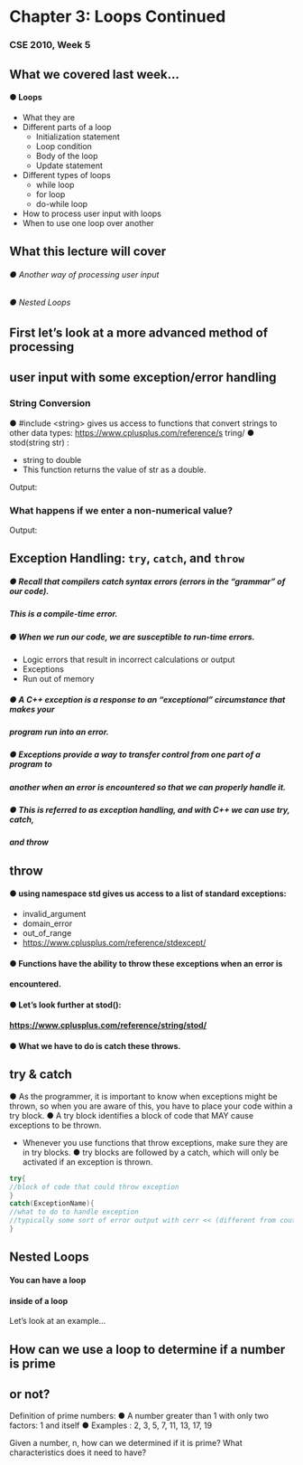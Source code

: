 # Chapter 3: Loops Continued

### CSE 2010, Week 5


## What we covered last week...

#### ● Loops
- What they are
- Different parts of a loop
	- Initialization statement
	- Loop condition
	- Body of the loop
	- Update statement
- Different types of loops
	- while loop
	- for loop
	- do-while loop
- How to process user input with loops
- When to use one loop over another

## What this lecture will cover

###### ● Another way of processing user input

###### ● Nested Loops


## First let’s look at a more advanced method of processing

## user input with some exception/error handling


### String Conversion


● \#include \<string> gives us access
to functions that convert strings to
other data types:
https://www.cplusplus.com/reference/s
tring/
● stod(string str) :
- string to double
- This function returns the value
of str as a double.


Output:


### What happens if we enter a non-numerical value?


Output:


## Exception Handling: `try`, `catch`, and `throw`

##### ● Recall that compilers catch syntax errors (errors in the “grammar” of our code).

##### This is a compile-time error.

##### ● When we run our code, we are susceptible to run-time errors.


- Logic errors that result in incorrect calculations or output
- Exceptions
- Run out of memory

##### ● A C++ exception is a response to an “exceptional” circumstance that makes your

##### program run into an error.

##### ● Exceptions provide a way to transfer control from one part of a program to

##### another when an error is encountered so that we can properly handle it.

##### ● This is referred to as exception handling, and with C++ we can use try, catch,

##### and throw


## throw

#### ● using namespace std gives us access to a list of standard exceptions:


- invalid_argument
- domain_error
- out_of_range
- https://www.cplusplus.com/reference/stdexcept/

#### ● Functions have the ability to throw these exceptions when an error is

#### encountered.

#### ● Let’s look further at stod():

#### https://www.cplusplus.com/reference/string/stod/

#### ● What we have to do is catch these throws.


## try & catch


● As the programmer, it is important to know when exceptions might be thrown, so when you are aware of this, you
have to place your code within a try block.
● A try block identifies a block of code that MAY cause exceptions to be thrown.
- Whenever you use functions that throw exceptions, make sure they are in try blocks.
● try blocks are followed by a catch, which will only be activated if an exception is thrown.
```c++
try{
//block of code that could throw exception
}
catch(ExceptionName){
//what to do to handle exception
//typically some sort of error output with cerr << (different from cout)
}
```



## Nested Loops

#### You can have a loop

#### inside of a loop

Let’s look at an example...


## How can we use a loop to determine if a number is prime

## or not?


Definition of prime numbers:
● A number greater than 1 with only two factors: 1 and itself
● Examples : 2, 3, 5, 7, 11, 13, 17, 19


Given a number, n, how can we determined if it is prime? What characteristics does it
need to have?


